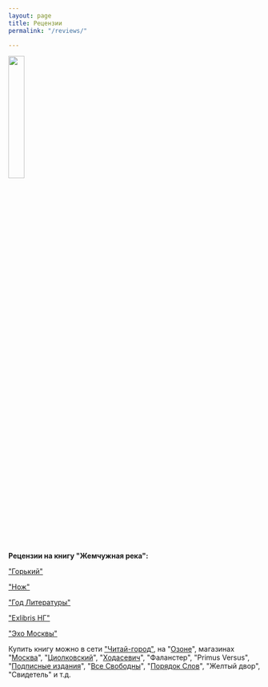```yaml
---
layout: page
title: Рецензии
permalink: "/reviews/"

---
```

<img src="https://pop-grafika.net/old_falkov/reka_cover.jpg" width="25%" class="book-cover"/>

**Рецензии на книгу "Жемчужная река":**

["Горький"](https://gorky.media/reviews/pod-odeyalkoj-tyazhelovato-knigi-nedeli/)

["Нож"](https://knife.media/chinese-anarchism/)

["Год Литературы"](https://godliteratury.ru/articles/2021/07/20/zhemchuzhnaia-reka-vanny-tibetskih-monahov)

["Exlibris НГ"](https://www.ng.ru/ng_exlibris/2021-07-21/14_1087_fate.html)

["Эхо Москвы"](https://echo.msk.ru/programs/books/2881306-echo/)

Купить книгу можно в сети ["Читай-город"](https://www.chitai-gorod.ru/catalog/book/2869093/), на "[Озоне](https://www.ozon.ru/product/zhemchuzhnaya-reka-falkovskiy-ilya-264519682/?sh=4P4SJVc2)", магазинах "[Москва](https://www.moscowbooks.ru/book/1072079/?recommended_by=instant_search&r46_search_query=%D0%A4%D0%B0%D0%BB%D1%8C%D0%BA%D0%BE%D0%B2%D1%81%D0%BA%D0%B8%D0%B9%20%D0%98%D0%BB%D1%8C%D1%8F)", "[Циолковский](http://primuzee.ru/shop/Knigi/Jemchyjnaia-reka)", "[Ходасевич](https://xodacevich.org/products/50731204)", "Фаланстер", "Primus Versus", "[Подписные издания](https://www.podpisnie.ru/books/zhemchuzhnaya-reka/)", "[Все Свободны](https://www.vse-svobodny.com/product-page/%D0%B8%D0%BB%D1%8C%D1%8F-%D1%84%D0%B0%D0%BB%D1%8C%D0%BA%D0%BE%D0%B2%D1%81%D0%BA%D0%B8%D0%B9-%D0%B6%D0%B5%D0%BC%D1%87%D1%83%D0%B6%D0%BD%D0%B0%D1%8F-%D1%80%D0%B5%D0%BA%D0%B0)", "[Порядок Слов]()", "Желтый двор", "Свидетель" и т.д.